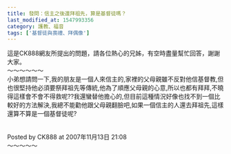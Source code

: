 ```yaml
---
title: 發問：信主之後還拜祖先，算是基督徒嗎？
last_modified_at: 1547993356
category: 護教、福音
tags: ['基督徒與喪禮、拜偶像']
---
```


這是CK888網友所提出的問題，請各位熱心的兄姊，有空時盡量幫忙回答，謝謝大家。<br><!--more-->～～～～～～<br>小弟想請問一下,我的朋友是一個人來信主的,家裡的父母親雖不反對他信基督教,但也很堅持他必須要祭拜祖先等傳統,他為了順應父母親的心意,所以也都有拜拜,不曉得這樣會不會不得救呢??我還蠻替他擔心的,但目前這種情況好像也找不到一個比較好的方法解決,我總不能勸他跟父母親翻臉吧,如果一個信主的人還去拜祖先,這樣還算不算是一個基督徒呢?<br><br><br>Posted by CK888 at 2007年11月13日 21:08 <br>～～～～～<br><p>&nbsp;</p>



